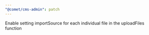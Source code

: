 ```yaml
---
"@comet/cms-admin": patch
---
```


Enable setting importSource for each individual file in the uploadFiles function
